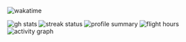 ![wakatime][total flight hours]

![gh stats]
![streak status]
![profile summary]
![flight hours]
![activity graph]



[total flight hours]: https://wakatime.com/badge/user/a6390b24-2f80-4530-817e-517c70a90366.svg

[streak status]: http://github-readme-streak-stats.herokuapp.com?user=rithviknishad&theme=highcontrast&hide_border=true

[profile summary]: https://github-profile-summary-cards.vercel.app/api/cards/profile-details?username=rithviknishad

[gh stats]: https://github-readme-stats.vercel.app/api?username=rithviknishad&theme=swift&hide_border=true&bg_color=30,e96443,904e95&title_color=fff&text_color=fff&include_all_commits=true&count_private=true 

[top languages]: https://github-readme-stats.vercel.app/api/top-langs/?username=rithviknishad&langs_count=20&hide=html,css,Java&hide_border=true&bg_color=000000,000000,000000&title_color=fb8c00&text_color=ffffff

[flight hours]: https://github-readme-stats.vercel.app/api/wakatime?username=rithviknishad&layout=compact&langs_count=20&custom_title=Flight%20hours%20spent%20in%20each%20language&hide_border=true&theme=minimal

[activity graph]: https://activity-graph.herokuapp.com/graph?username=rithviknishad&theme=minimal&custom_title=Activity&area=true&hide_border=true&bg_color=000000&color=ffffff&line=B06200&point=fb8c00&area_color=fb8c00
